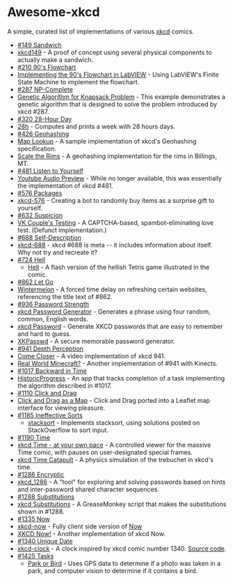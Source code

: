 Awesome-xkcd
============

A simple, curated list of implementations of various [xkcd](https://xkcd.com/) comics.

* [#149 Sandwich](https://xkcd.com/149/)
 * [xkcd149](https://muenchen.ccc.de/xkcd149) - A proof of concept using several physical components to actually make a sandwich. 
* [#210 90's Flowchart](https://xkcd.com/210/)
 * [Implementing the 90's Flowchart in LabVIEW](http://blog.irodata.com/2011/02/using-finite-state-machine-design.html) - Using LabVIEW's Finite State Machine to implement the flowchart.
* [#287 NP-Complete](https://xkcd.com/287/)
 * [Genetic Algorithm for Knapsack Problem](http://kataklinger.com/index.php/genetic-algorithm-knapsack/) - This example demonstrates a genetic algorithm that is designed to solve the problem introduced by xkcd #287.
* [#320 28-Hour Day](https://xkcd.com/320/)
 * [28h](https://github.com/mpl/28h) - Computes and prints a week with 28 hours days.
* [#426 Geohashing](https://xkcd.com/426/)
 * [Map Lookup](http://carabiner.peeron.com/xkcd/map/map.html) - A sample implementation of xkcd's Geohashing specification.
 * [Scale the Rims](http://app.scaletherims.net/routes/) - A geohashing implementation for the rims in Billings, MT.
* [#481 Listen to Yourself](https://xkcd.com/481/)
 * [Youtube Audio Preview](http://blag.xkcd.com/2008/10/08/youtube-audio-preview/) - While no longer available, this was essentially the implementation of xkcd #481.
* [#576 Packages](https://xkcd.com/576/)
 * [xkcd-576](https://web.archive.org/web/20111118181506/http://bieh.net/2010/11/08/xkcd-576/) - Creating a bot to randomly buy items as a surprise gift to yourself. 
* [#632 Suspicion](https://xkcd.com/632/)
 * [VK Couple's Testing](https://web.archive.org/web/20100103023116/http://vkcouplestesting.com/) - A CAPTCHA-based, spambot-eliminating love test. (Defunct implementation.)
* [#688 Self-Description](https://xkcd.com/688/)
 * [xkcd-688](https://github.com/scottsievert/xkcd-688) - xkcd #688 is meta -- it includes information about itself. Why not try and recreate it?
* [#724 Hell](https://xkcd.com/724/)
  * [Hell](http://erif.org/code/Hell/) - A flash version of the hellish Tetris game illustrated in the comic. 
* [#862 Let Go](https://xkcd.com/862)
 * [Wintermelon](https://github.com/vEnhance/wintermelon) - A forced time delay on refreshing certain websites, referencing the title text of #862.
* [#936 Password Strength](https://xkcd.com/936/)
 * [xkcd Password Generator](http://preshing.com/20110811/xkcd-password-generator/) - Generates a phrase using four random, common, English words.
 * [xkcd Password](http://xkcdpassword.com/) - Generate XKCD passwords that are easy to remember and hard to guess. 
 * [XKPasswd](https://www.xkpasswd.net/c/index.cgi) - A secure memorable password generator.
* [#941 Depth Perception](https://xkcd.com/941/)
 * [Come Closer](https://www.youtube.com/watch?v=eqgy3B7qsdU) - A video implementation of xkcd 941.
 * [Real World Minecraft?](http://www.carbonatedblog.com/2011/08/real-world-minecraft.html) - Another implementation of #941 with Kinects.
* [#1017 Backward in Time](https://xkcd.com/1017/)
 * [HistoricProgress](https://github.com/JulianCO/HistoricProgress) - An app that tracks completion of a task implementing the algorithm described in #1017.
* [#1110 Click and Drag](https://xkcd.com/1110)
 * [Click and Drag as a Map](http://xkcd-map.rent-a-geek.de) - Click and Drag ported into a Leaflet map interface for viewing pleasure. 
* [#1185 Ineffective Sorts](https://xkcd.com/1185/)
  * [stacksort](https://gkoberger.github.io/stacksort/) - Implements stacksort, using solutions posted on StackOverflow to sort input. 
* [#1190 Time](https://xkcd.com/1190/)
 * [xkcd Time - at your own pace](http://geekwagon.net/projects/xkcd1190/) - A controlled viewer for the massive Time comic, with pauses on user-designated special frames.
 * [xkcd Time Catapult](http://thred.github.io/xkcd-time-catapult/) - A physics simulation of the trebuchet in xkcd's time.
* [#1286 Encryptic](https://xkcd.com/1286/)
 * [xkcd_1286](https://github.com/geon/xkcd_1286) - A "tool" for exploring and solving passwords based on hints and inter-password shared character sequences.
* [#1288 Substitutions](https://xkcd.com/1288/)
 * [xkcd Substitutions](https://github.com/istepaniuk/xkcd-substitutions) - A GreaseMonkey script that makes the substitutions shown in #1288.
* [#1335 Now](http://xkcd.com/1335/)
 * [xkcd-now](https://github.com/meandavejustice/xkcd-now/) - Fully client side version of [Now](http://xkcd.com/now/)
 * [XKCD Now!](http://www.xkcdnow.com/) - Another implementation of xkcd Now.
* [#1340 Unique Date](http://xkcd.com/1340/)
 * [xkcd-clock](http://moretti.github.io/xkcd-clock/) - A clock inspired by xkcd comic number 1340. [Source code](https://github.com/moretti/xkcd-clock).
* [#1425 Tasks](https://xkcd.com/1425/)
  * [Park or Bird](http://parkorbird.flickr.com/) - Uses GPS data to determine if a photo was taken in a park, and computer vision to determine if it contains a bird. 
